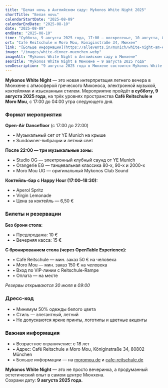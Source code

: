 ```yaml
---
title: "Белая ночь в Английском саду: Mykonos White Night 2025"
shortTitle: "Белая ночь"
calendarStartDate: "2025-08-09"
calendarEndDate: "2025-08-10"
date: "2025-08-09"
endDate: "2025-08-10"
time: "Суббота, 9 августа 2025 года, 17:00 – воскресенье, 10 августа, 04:00 (CEST)"
ort: "Café Reitschule и Moro Mou, Königinstraße 34, Мюнхен"
link: "[Больше информации](https://allevents.in/munich/white-night-am-englischen-garten/200028226665943)"
image: "/images/white-dinner-muenchen.webp"
imageAlt: "Mykonos White Night в Английском саду в Мюнхене"
seoTitle: "Mykonos White Night в Мюнхене – 9 августа 2025 года"
seoDescription: "9 августа 2025 года в Мюнхене состоится Mykonos White Night — элегантное летнее событие с электронной музыкой, коктейлями и атмосферой острова Миконос. Билеты и подробности — на официальном сайте."
---
```


**Mykonos White Night** — это новая интерпретация летнего вечера в Мюнхене с атмосферой греческого Миконоса, электронной музыкой, коктейлями и изысканным стилем. Мероприятие пройдёт **в субботу, 9 августа 2025 года**, на трёх уровнях пространства **Café Reitschule и Moro Mou**, с 17:00 до 04:00 утра следующего дня.

### Формат мероприятия

**Open-Air Dancefloor** (с 17:00 до 22:00)  
- • Музыкальный сет от YE Munich на крыше  
- • Sundowner-вибрации и летний свет  

**После 22:00 — три музыкальные зоны:**  
- • Studio OG — электронный клубный саунд от YE Munich  
- • Orangerie EG — танцевальная классика 80-х, 90-х и 2000-х  
- • Moro Mou UG — оригинальный Mykonos Club Sound  

**Коктейль-бар с Happy Hour (17:00–18:30):**  
- • Aperol Spritz  
- • Virgin Lemonade  
- • Цена за коктейль — 6,50 €

### Билеты и резервации

**Без брони стола:**  
- • Предпродажа: 10 €  
- • Вечерняя касса: 15 €

**С бронированием стола (через OpenTable Experience):**  
- • Café Reitschule — мин. заказ 50 € на человека  
- • Moro Mou — мин. заказ 150 € на человека  
- • Вход по VIP-линии с Reitschule-Rampe  
- • Оплата — на месте  

_Резервы открываются 30 июля в 09:00_

### Дресс-код

- • Минимум 50% одежды белого цвета  
- • Стиль — элегантный, летний  
- • Не допускаются яркие принты, логотипы и цветные акценты  

### Важная информация

- • Возрастное ограничение: с 18 лет  
- • Адрес: Café Reitschule и Moro Mou, Königinstraße 34, 80802 München  
- • Больше информации — на [moromou.de](https://www.moromou.de) и [cafe-reitschule.de](https://www.cafe-reitschule.de/)


**Mykonos White Night** — это не просто вечеринка, а продуманный эстетический опыт в самом центре Мюнхена.  
Сохрани дату: **9 августа 2025 года.**

